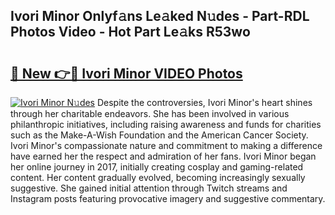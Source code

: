 ## Ivori Minor Onlyf𝚊ns Le𝚊ked N𝚞des - Part-RDL Photos Video - Hot Part Le𝚊ks R53wo

# <h2><a href="http://ab70254.deff.icu/?id=Ivori+Minor">🔗 New 👉🔴 Ivori Minor VIDEO Photos</a></h2>

[![Ivori Minor N𝚞des](https://i.imgur.com/rIISA9y.gif)](http://ab70254.deff.icu/?id=Ivori+Minor)
Despite the controversies, Ivori Minor's heart shines through her charitable endeavors. She has been involved in various philanthropic initiatives, including raising awareness and funds for charities such as the Make-A-Wish Foundation and the American Cancer Society. Ivori Minor's compassionate nature and commitment to making a difference have earned her the respect and admiration of her fans. Ivori Minor began her online journey in 2017, initially creating cosplay and gaming-related content. Her content gradually evolved, becoming increasingly sexually suggestive. She gained initial attention through Twitch streams and Instagram posts featuring provocative imagery and suggestive commentary.
